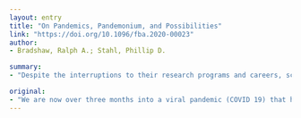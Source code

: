 ```yaml
---
layout: entry
title: "On Pandemics, Pandemonium, and Possibilities"
link: "https://doi.org/10.1096/fba.2020-00023"
author:
- Bradshaw, Ralph A.; Stahl, Phillip D.

summary:
- "Despite the interruptions to their research programs and careers, scientists have pooled resources and expertise, and health care providers have manned the trenches. The levels of cooperation and sharing throughout the global community are unprecedented as medicine and science have collectively taken on a common foe."

original:
- "We are now over three months into a viral pandemic (COVID 19) that has already left a trail of death and destruction, wreaking social and economic havoc, and disrupting, in most parts of the world, just about every aspect of life?and it is far from over. It is therefore a source of some pride that the scientific and medical professions have responded in exemplary fashion and continue to do so. Despite the interruptions to their research programs and careers, scientists have pooled resources and expertise, and health care providers have manned the trenches. The levels of cooperation and sharing throughout the global community are unprecedented as medicine and science have collectively taken on a common foe, often accompanied by the refocusing of individual work at the expense of established activities."
---
```


